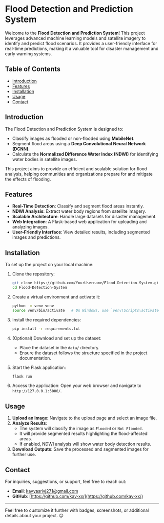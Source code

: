 # Flood Detection and Prediction System

Welcome to the **Flood Detection and Prediction System**! This project leverages advanced machine learning models and satellite imagery to identify and predict flood scenarios. It provides a user-friendly interface for real-time predictions, making it a valuable tool for disaster management and early warning systems.

## Table of Contents
- [Introduction](#introduction)
- [Features](#features)
- [Installation](#installation)
- [Usage](#usage)
- [Contact](#contact)

## Introduction
The Flood Detection and Prediction System is designed to:
- Classify images as flooded or non-flooded using **MobileNet**.
- Segment flood areas using a **Deep Convolutional Neural Network (DCNN)**.
- Calculate the **Normalized Difference Water Index (NDWI)** for identifying water bodies in satellite images.  

This project aims to provide an efficient and scalable solution for flood analysis, helping communities and organizations prepare for and mitigate the effects of flooding.

## Features
- **Real-Time Detection**: Classify and segment flood areas instantly.
- **NDWI Analysis**: Extract water body regions from satellite imagery.
- **Scalable Architecture**: Handle large datasets for disaster management.
- **Web Integration**: A Flask-based web application for uploading and analyzing images.
- **User-Friendly Interface**: View detailed results, including segmented images and predictions.

## Installation
To set up the project on your local machine:

1. Clone the repository:
    ```sh
    git clone https://github.com/YourUsername/Flood-Detection-System.git
    cd Flood-Detection-System
    ```

2. Create a virtual environment and activate it:
    ```sh
    python -m venv venv
    source venv/bin/activate   # On Windows, use `venv\Scripts\activate`
    ```

3. Install the required dependencies:
    ```sh
    pip install -r requirements.txt
    ```

4. (Optional) Download and set up the dataset:
    - Place the dataset in the `data/` directory.
    - Ensure the dataset follows the structure specified in the project documentation.

5. Start the Flask application:
    ```sh
    flask run
    ```

6. Access the application:
    Open your web browser and navigate to `http://127.0.0.1:5000/`.

## Usage
1. **Upload an Image**: Navigate to the upload page and select an image file.
2. **Analyze Results**:
   - The system will classify the image as `Flooded` or `Not Flooded`.
   - It will provide segmented results highlighting the flood-affected areas.
   - If enabled, NDWI analysis will show water body detection results.
3. **Download Outputs**: Save the processed and segmented images for further use.



## Contact
For inquiries, suggestions, or support, feel free to reach out:

- **Email**: [kavyasrivj271@gmail.com](mailto:kavyasrivj271@gmail.com)  
- **GitHub**: [https://github.com/kav-xx/](https://github.com/kav-xx/)  

---

Feel free to customize it further with badges, screenshots, or additional details about your project. 😊


